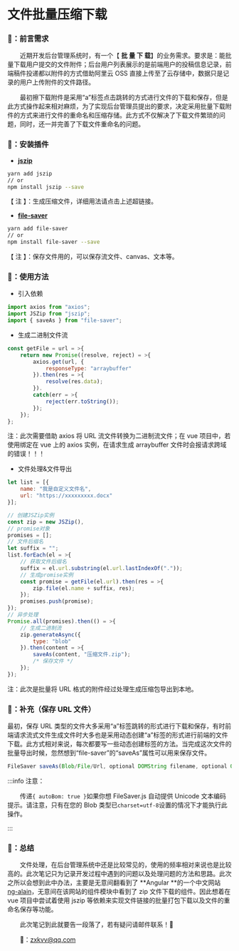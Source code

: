 # 文件批量压缩下载

### 🚀：前言需求

&emsp;&emsp;近期开发后台管理系统时，有一个【 **批 量 下 载**】的业务需求。要求是：能批量下载用户提交的文件附件；后台用户列表展示的是前端用户的投稿信息记录，前端稿件投递都以附件的方式借助阿里云 OSS 直接上传至了云存储中，数据只是记录的用户上传附件的文件路径。

&emsp;&emsp;最初擦下载附件是采用“a”标签点击跳转的方式进行文件的下载和保存，但是此方式操作起来相对麻烦，为了实现后台管理员提出的要求，决定采用批量下载附件的方式来进行文件的重命名和压缩存储。此方式不仅解决了下载文件繁琐的问题，同时，还一并完善了下载文件重命名的问题。

### 🍉：安装插件

-   [**jszip**](https://stuk.github.io/jszip/)

```bash title="插件安装"
yarn add jszip
// or
npm install jszip --save
```

【 注 】：生成压缩文件，详细用法请点击上述超链接。

-   [**file-saver**](https://github.com/eligrey/FileSaver.js#readme)

```bash title="插件安装"
yarn add file-saver
// or
npm install file-saver --save
```

【 注 】：保存文件用的，可以保存流文件、canvas、文本等。

### 🍎：使用方法

-   引入依赖

```javascript title="引入依赖"
import axios from "axios";
import JSZip from "jszip";
import { saveAs } from "file-saver";
```

-   生成二进制文件流

```javascript title="生成文件流"
const getFile = url = >{
	return new Promise((resolve, reject) = >{
		axios.get(url, {
			responseType: "arraybuffer"
		}).then(res = >{
			resolve(res.data);
		}).
		catch(err = >{
			reject(err.toString());
		});
	});
};
```

注：此次需要借助 axios 将 URL 流文件转换为二进制流文件；在 vue 项目中，若使用绑定在 vue 上的 axios 实例，在请求生成 arraybuffer 文件时会报请求跨域的错误！！！

-   文件处理&文件导出

```javascript title="文件导出"
let list = [{
	name: "我是自定义文件名",
	url: "https://xxxxxxxxx.docx"
}];

// 创建JSZip实例
const zip = new JSZip(),
// promise对象
promises = [];
// 文件后缀名
let suffix = "";
list.forEach(el = >{
	// 获取文件后缀名
	suffix = el.url.substring(el.url.lastIndexOf("."));
	// 生成promise实例
	const promise = getFile(el.url).then(res = >{
		zip.file(el.name + suffix, res);
	});
	promises.push(promise);
});
// 异步处理
Promise.all(promises).then(() = >{
	// 生成二进制流
	zip.generateAsync({
		type: "blob"
	}).then(content = >{
		saveAs(content, "压缩文件.zip");
		/* 保存文件 */
	});
});
```

注：此次是批量将 URL 格式的附件经过处理生成压缩包导出到本地。

### 🙅‍：补充（保存 URL 文件）

最初，保存 URL 类型的文件大多采用“a”标签跳转的形式进行下载和保存，有时前端请求流式文件生成文件时大多也是采用动态创建“a”标签的形式进行前端的文件下载。此方式相对来说，每次都要写一些动态创建标签的方法。当完成这次文件的批量导出时候，忽然想到“file-saver”的“saveAs”属性可以用来保存文件。

```javascript title="保存 URL 文件"
FileSaver saveAs(Blob/File/Url, optional DOMString filename, optional Object { autoBom })
```

:::info 注意：

&emsp;&emsp;传递`{ autoBom: true }`如果你想 FileSaver.js 自动提供 Unicode 文本编码提示。请注意，只有在您的 Blob 类型已`charset=utf-8`设置的情况下才能执行此操作。

:::

### 🐒：总结

&emsp;&emsp;文件处理，在后台管理系统中还是比较常见的，使用的频率相对来说也是比较高的。此次笔记只为记录开发过程中遇到的问题以及处理问题的方法和思路。此次之所以会想到此中办法，主要是无意间翻看到了 **Angular **的一个中文网站 [ng-alain](https://ng-alain.com/zh)，无意间在该网站的组件模块中看到了 zip 文件下载的组件。因此想着在 vue 项目中尝试着使用 jszip 等依赖来实现文件链接的批量打包下载以及文件的重命名保存等功能。

&emsp;&emsp;此次笔记到此就要告一段落了，若有疑问请邮件联系！🍎

&emsp;&emsp;📮：<zxkvv@qq.com>
